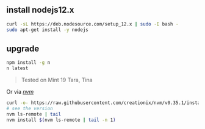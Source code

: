 ## install nodejs12.x

```bash
curl -sL https://deb.nodesource.com/setup_12.x | sudo -E bash -
sudo apt-get install -y nodejs
```

## upgrade

```bash
npm install -g n
n latest
```

> Tested on Mint 19 Tara, Tina

Or via [_nvm_](https://github.com/creationix/nvm#install-script)

```bash
curl -o- https://raw.githubusercontent.com/creationix/nvm/v0.35.1/install.sh | bash
# see the version
nvm ls-remote | tail
nvm install $(nvm ls-remote | tail -n 1)
```
